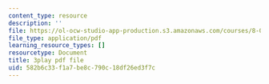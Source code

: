 ```yaml
---
content_type: resource
description: ''
file: https://ol-ocw-studio-app-production.s3.amazonaws.com/courses/8-01sc-classical-mechanics-fall-2016/582b6c33f1a7be8c790c18df26ed3f7c_ByTlCmDoEnk.pdf
file_type: application/pdf
learning_resource_types: []
resourcetype: Document
title: 3play pdf file
uid: 582b6c33-f1a7-be8c-790c-18df26ed3f7c
---
```

